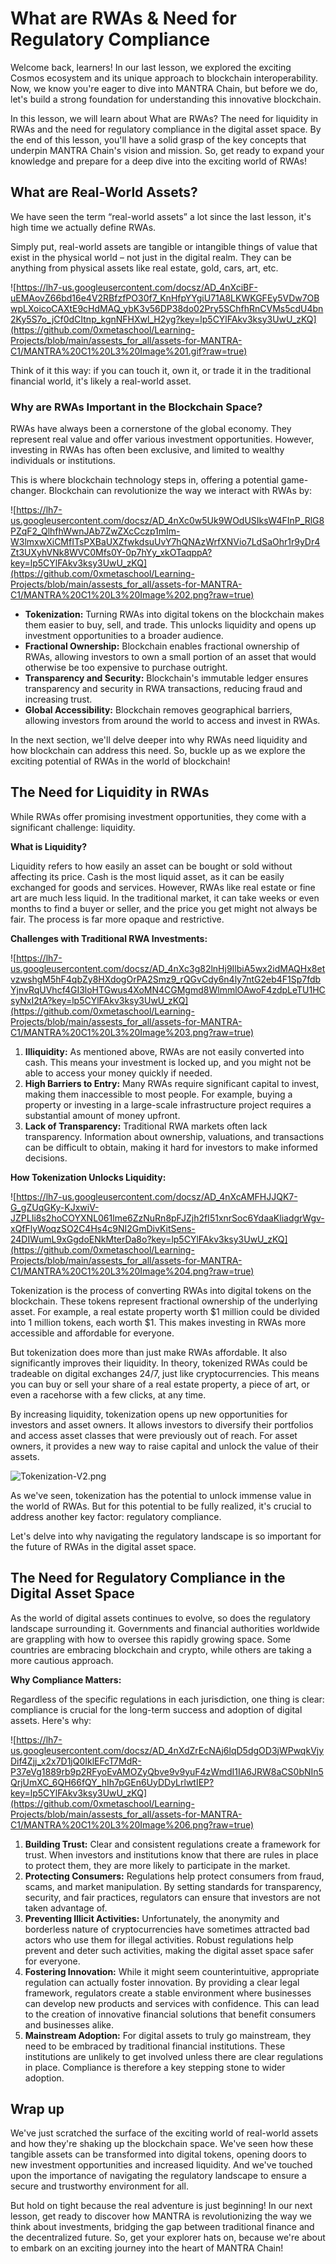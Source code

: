 # What are RWAs & Need for Regulatory Compliance

Welcome back, learners! In our last lesson, we explored the exciting Cosmos ecosystem and its unique approach to blockchain interoperability. Now, we know you're eager to dive into MANTRA Chain, but before we do, let's build a strong foundation for understanding this innovative blockchain.

In this lesson, we will learn about What are RWAs? The need for liquidity in RWAs and the need for regulatory compliance in the digital asset space. By the end of this lesson, you'll have a solid grasp of the key concepts that underpin MANTRA Chain's vision and mission. So, get ready to expand your knowledge and prepare for a deep dive into the exciting world of RWAs!

## What are Real-World Assets?

We have seen the term “real-world assets” a lot since the last lesson, it's high time we actually define RWAs.

Simply put, real-world assets are tangible or intangible things of value that exist in the physical world – not just in the digital realm. They can be anything from physical assets like real estate, gold, cars, art, etc.

![https://lh7-us.googleusercontent.com/docsz/AD_4nXciBF-uEMAovZ66bd16e4V2RBfzfPO30f7_KnHfpYYgiU71A8LKWKGFEy5VDw7OBwpLXoicoCAXtE9cHdMAQ_ybK3v56DP38do02Pry5SChfhRnCVMs5cdU4bn2Ky5S7o_jCf0dCItnp_kgnNFHXwl_H2yg?key=lp5CYlFAkv3ksy3UwU_zKQ](https://github.com/0xmetaschool/Learning-Projects/blob/main/assests_for_all/assets-for-MANTRA-C1/MANTRA%20C1%20L3%20Image%201.gif?raw=true)

Think of it this way: if you can touch it, own it, or trade it in the traditional financial world, it's likely a real-world asset.

### Why are RWAs Important in the Blockchain Space?

RWAs have always been a cornerstone of the global economy. They represent real value and offer various investment opportunities. However, investing in RWAs has often been exclusive, and limited to wealthy individuals or institutions.

This is where blockchain technology steps in, offering a potential game-changer. Blockchain can revolutionize the way we interact with RWAs by:

![https://lh7-us.googleusercontent.com/docsz/AD_4nXc0w5Uk9WOdUSIksW4FInP_RlG8PZqF2_QlhfhWwnJAb7ZwZXcCczp1mIm-W3lmxwXiCMfITsPXBaUXZfwkdsuUvY7hQNAzWrfXNVio7LdSaOhr1r9yDr4Zt3UXyhVNk8WVC0Mfs0Y-0p7hYy_xkOTaqppA?key=lp5CYlFAkv3ksy3UwU_zKQ](https://github.com/0xmetaschool/Learning-Projects/blob/main/assests_for_all/assets-for-MANTRA-C1/MANTRA%20C1%20L3%20Image%202.png?raw=true)

- **Tokenization:** Turning RWAs into digital tokens on the blockchain makes them easier to buy, sell, and trade. This unlocks liquidity and opens up investment opportunities to a broader audience.
- **Fractional Ownership:** Blockchain enables fractional ownership of RWAs, allowing investors to own a small portion of an asset that would otherwise be too expensive to purchase outright.
- **Transparency and Security:** Blockchain's immutable ledger ensures transparency and security in RWA transactions, reducing fraud and increasing trust.
- **Global Accessibility:** Blockchain removes geographical barriers, allowing investors from around the world to access and invest in RWAs.

In the next section, we'll delve deeper into why RWAs need liquidity and how blockchain can address this need. So, buckle up as we explore the exciting potential of RWAs in the world of blockchain!

## The Need for Liquidity in RWAs

While RWAs offer promising investment opportunities, they come with a significant challenge: liquidity.

**What is Liquidity?**

Liquidity refers to how easily an asset can be bought or sold without affecting its price. Cash is the most liquid asset, as it can be easily exchanged for goods and services. However, RWAs like real estate or fine art are much less liquid. In the traditional market, it can take weeks or even months to find a buyer or seller, and the price you get might not always be fair. The process is far more opaque and restrictive.

**Challenges with Traditional RWA Investments:**

![https://lh7-us.googleusercontent.com/docsz/AD_4nXc3g82lnHj9IlbiA5wx2idMAQHx8etvzwshgM5hF4qbZy8HXdogOrPA2Smz9_rQGvCdy6n4ly7ntG2eb4F1Sp7fdbYjnvRqUVhcf4GI3loHTGwus4XoMN4CGMgmd8WlmmlOAwoF4zdpLeTU1HCsyNxI2tA?key=lp5CYlFAkv3ksy3UwU_zKQ](https://github.com/0xmetaschool/Learning-Projects/blob/main/assests_for_all/assets-for-MANTRA-C1/MANTRA%20C1%20L3%20Image%203.png?raw=true)

1. **Illiquidity:** As mentioned above, RWAs are not easily converted into cash. This means your investment is locked up, and you might not be able to access your money quickly if needed.
2. **High Barriers to Entry:** Many RWAs require significant capital to invest, making them inaccessible to most people. For example, buying a property or investing in a large-scale infrastructure project requires a substantial amount of money upfront.
3. **Lack of Transparency:** Traditional RWA markets often lack transparency. Information about ownership, valuations, and transactions can be difficult to obtain, making it hard for investors to make informed decisions.

**How Tokenization Unlocks Liquidity:**

![https://lh7-us.googleusercontent.com/docsz/AD_4nXcAMFHJJQK7-G_gZUqGKy-KJxwiV-JZPLIi8s2hoCOYXNL061lme6ZzNuRn8pFJZjh2fI51xnrSoc6YdaaKliadgrWgv-xQfFlyWoqzSO2C4Hs4c9NI2GmDivKitSens-24DIWumL9xGgdoENkMterDa8o?key=lp5CYlFAkv3ksy3UwU_zKQ](https://github.com/0xmetaschool/Learning-Projects/blob/main/assests_for_all/assets-for-MANTRA-C1/MANTRA%20C1%20L3%20Image%204.png?raw=true)

Tokenization is the process of converting RWAs into digital tokens on the blockchain. These tokens represent fractional ownership of the underlying asset. For example, a real estate property worth \$1 million could be divided into 1 million tokens, each worth $1. This makes investing in RWAs more accessible and affordable for everyone.

But tokenization does more than just make RWAs affordable. It also significantly improves their liquidity. In theory, tokenized RWAs could be tradeable on digital exchanges 24/7, just like cryptocurrencies. This means you can buy or sell your share of a real estate property, a piece of art, or even a racehorse with a few clicks, at any time.

By increasing liquidity, tokenization opens up new opportunities for investors and asset owners. It allows investors to diversify their portfolios and access asset classes that were previously out of reach. For asset owners, it provides a new way to raise capital and unlock the value of their assets.

![Tokenization-V2.png](https://github.com/0xmetaschool/Learning-Projects/blob/main/assests_for_all/assets-for-MANTRA-C1/MANTRA%20C1%20L3%20Image%205.png?raw=true)

As we've seen, tokenization has the potential to unlock immense value in the world of RWAs. But for this potential to be fully realized, it's crucial to address another key factor: regulatory compliance.

Let's delve into why navigating the regulatory landscape is so important for the future of RWAs in the digital asset space.

## The Need for Regulatory Compliance in the Digital Asset Space

As the world of digital assets continues to evolve, so does the regulatory landscape surrounding it. Governments and financial authorities worldwide are grappling with how to oversee this rapidly growing space. Some countries are embracing blockchain and crypto, while others are taking a more cautious approach.

**Why Compliance Matters:**

Regardless of the specific regulations in each jurisdiction, one thing is clear: compliance is crucial for the long-term success and adoption of digital assets. Here's why:

![https://lh7-us.googleusercontent.com/docsz/AD_4nXdZrEcNAj6lqD5dgOD3jWPwqkVjyDif4Zjj_x2x7D1jQ0IklEFcT7MdR-P37eVg1889rb9p2RFyoEvAMOZyQbve9v9yuF4zWmdI1IA6JRW8aCS0bNIn5QrjUmXC_6QH66fQY_hIh7pGEn6UyDDyLrlwtIEP?key=lp5CYlFAkv3ksy3UwU_zKQ](https://github.com/0xmetaschool/Learning-Projects/blob/main/assests_for_all/assets-for-MANTRA-C1/MANTRA%20C1%20L3%20Image%206.png?raw=true)

1. **Building Trust:** Clear and consistent regulations create a framework for trust. When investors and institutions know that there are rules in place to protect them, they are more likely to participate in the market.
2. **Protecting Consumers:** Regulations help protect consumers from fraud, scams, and market manipulation. By setting standards for transparency, security, and fair practices, regulators can ensure that investors are not taken advantage of.
3. **Preventing Illicit Activities:** Unfortunately, the anonymity and borderless nature of cryptocurrencies have sometimes attracted bad actors who use them for illegal activities. Robust regulations help prevent and deter such activities, making the digital asset space safer for everyone.
4. **Fostering Innovation:** While it might seem counterintuitive, appropriate regulation can actually foster innovation. By providing a clear legal framework, regulators create a stable environment where businesses can develop new products and services with confidence. This can lead to the creation of innovative financial solutions that benefit consumers and businesses alike.
5. **Mainstream Adoption:** For digital assets to truly go mainstream, they need to be embraced by traditional financial institutions. These institutions are unlikely to get involved unless there are clear regulations in place. Compliance is therefore a key stepping stone to wider adoption.

## Wrap up

We've just scratched the surface of the exciting world of real-world assets and how they're shaking up the blockchain space. We've seen how these tangible assets can be transformed into digital tokens, opening doors to new investment opportunities and increased liquidity. And we've touched upon the importance of navigating the regulatory landscape to ensure a secure and trustworthy environment for all.

But hold on tight because the real adventure is just beginning! In our next lesson, get ready to discover how MANTRA is revolutionizing the way we think about investments, bridging the gap between traditional finance and the decentralized future. So, get your explorer hats on, because we're about to embark on an exciting journey into the heart of MANTRA Chain!